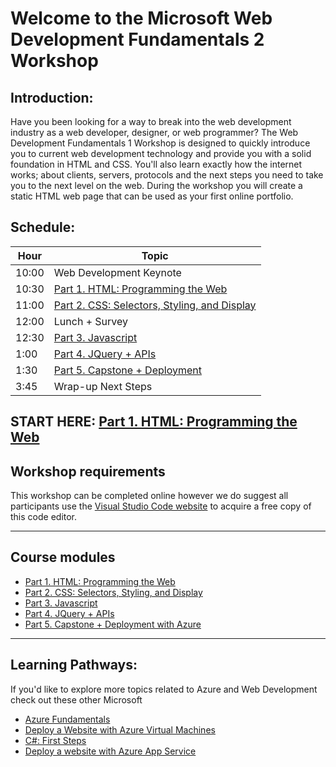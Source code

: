 # Welcome to the Microsoft Web Development Fundamentals 2 Workshop
## Introduction:
Have you been looking for a way to break into the web development industry as a web developer, designer, or web programmer? The Web Development Fundamentals 1 Workshop is designed to quickly introduce you to current web development technology and provide you with a solid foundation in HTML and CSS. You'll also learn exactly how the internet works; about clients, servers, protocols and the next steps you need to take you to the next level on the web. During the workshop you will create a static HTML web page that can be used as your first online portfolio.

## Schedule:

|Hour|Topic
|---|---|
|10:00	|Web Development Keynote
|10:30	|[Part 1. HTML: Programming the Web](./tree/master/Part%201.%20HTML)
|11:00  |[Part 2. CSS: Selectors, Styling, and Display](../Part%202.%20CSS%20%26%20CSS3)
|12:00	|Lunch + Survey
|12:30	|[Part 3. Javascript](../Part%203.%20Javascript)
|1:00	|[Part 4. JQuery + APIs](../Part%204.%20JQuery%20%2B%20APIs)
|1:30   |[Part 5. Capstone + Deployment](../Part%205.%20%20Capstone%20%2B%20Web%20Publishing)
|3:45	|Wrap-up Next Steps

## START HERE: [Part 1. HTML: Programming the Web](../Part%201.%20HTML)


## Workshop requirements

This workshop can be completed online however we do suggest all participants use the [Visual Studio Code website](https://code.visualstudio.com/) to acquire a free copy of this code editor.


---
## Course modules
* [Part 1. HTML: Programming the Web](./tree/master/Part%201.%20HTML)
* [Part 2. CSS: Selectors, Styling, and Display](../Part%202.%20CSS%20%26%20CSS3)
* [Part 3. Javascript](../Part%203.%20Javascript)
* [Part 4. JQuery + APIs](../Part%204.%20JQuery%20%2B%20APIs)
* [Part 5. Capstone + Deployment with Azure](../Part%205.%20%20Capstone%20%2B%20Web%20Publishing)


---
## Learning Pathways:
If you'd like to explore more topics related to Azure and Web Development check out these other Microsoft 	
* [Azure Fundamentals](https://docs.microsoft.com/en-us/learn/paths/azure-fundamentals/)	
* [Deploy a Website with Azure Virtual Machines](https://docs.microsoft.com/en-us/learn/paths/deploy-a-website-with-azure-virtual-machines/)	
* [C#: First Steps](https://docs.microsoft.com/en-us/learn/paths/csharp-first-steps/)	
* [Deploy a website with Azure App Service](https://docs.microsoft.com/en-us/learn/paths/deploy-a-website-with-azure-app-service/)		
